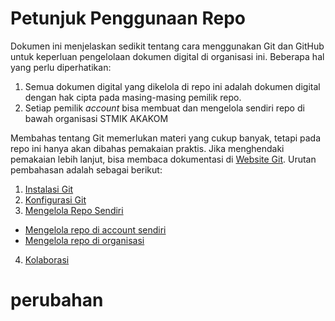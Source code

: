 # Petunjuk Penggunaan Repo

Dokumen ini menjelaskan sedikit tentang cara menggunakan Git dan GitHub untuk keperluan pengelolaan dokumen digital di organisasi ini. Beberapa hal yang perlu diperhatikan:

1. Semua dokumen digital yang dikelola di repo ini adalah dokumen digital dengan hak cipta pada masing-masing pemilik repo.
2. Setiap pemilik *account* bisa membuat dan mengelola sendiri repo di bawah organisasi STMIK AKAKOM

Membahas tentang Git memerlukan materi yang cukup banyak, tetapi pada repo ini hanya akan dibahas pemakaian praktis. Jika menghendaki pemakaian lebih lanjut, bisa membaca dokumentasi di [Website Git](https://www.git-scm.com). Urutan pembahasan adalah sebagai berikut:

1.  [Instalasi Git](01-install-git.md)
2.  [Konfigurasi Git](02-konfigurasi-git.md)
3.  [Mengelola Repo Sendiri](03-mengelola-repo-sendiri.md)
  * [Mengelola repo di account sendiri](03-mengelola-repo-sendiri-account.md)
  * [Mengelola repo di organisasi](03-mengelola-repo-sendiri-organisasi.md)
4.  [Kolaborasi](04-kolaborasi.md)

# perubahan 